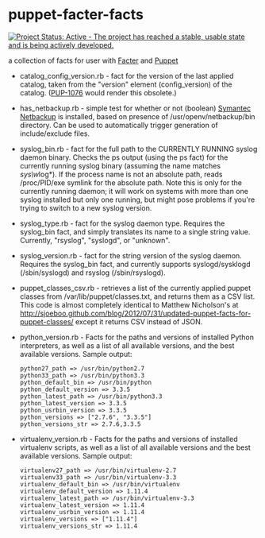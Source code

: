 puppet-facter-facts
===================

[![Project Status: Active - The project has reached a stable, usable state and is being actively developed.](http://www.repostatus.org/badges/0.1.0/active.svg)](http://www.repostatus.org/#active)

a collection of facts for user with [Facter](https://github.com/puppetlabs/facter) and [Puppet](https://github.com/puppetlabs/puppet)

*   catalog_config_version.rb - fact for the version of the last applied
    catalog, taken from the "version" element (config_version) of the
    catalog. ([PUP-1076](https://tickets.puppetlabs.com/browse/PUP-1076) would render this obsolete.)
*   has_netbackup.rb - simple test for whether or not (boolean)
    [Symantec Netbackup](http://www.symantec.com/netbackup) is installed,
    based on presence of /usr/openv/netbackup/bin directory. Can be used to
    automatically trigger generation of include/exclude files.
*   syslog_bin.rb - fact for the full path to the CURRENTLY RUNNING
    syslog daemon binary. Checks the ps output (using the ps fact) for
    the currently running syslog binary (assuming the name matches
    *sys\w*log*). If the process name is not an absolute path, reads
    /proc/PID/exe symlink for the absolute path. Note this is only for the
    currently running daemon; it will work on systems with more than one
    syslog installed but only one running, but might pose problems if you're
    trying to switch to a new syslog version.
*   syslog_type.rb - fact for the syslog daemon type. Requires the
    syslog_bin fact, and simply translates its name to a single string
    value. Currently, "rsyslog", "syslogd", or "unknown".
*   syslog_version.rb - fact for the string version of the syslog
    daemon. Requires the syslog_bin fact, and currently supports
    syslogd/sysklogd (/sbin/syslogd) and rsyslog (/sbin/rsyslogd).
*   puppet_classes_csv.rb - retrieves a list of the currently applied puppet
    classes from /var/lib/puppet/classes.txt, and returns them as a CSV
    list. This code is almost completely identical to Matthew Nicholson's at
    http://sjoeboo.github.com/blog/2012/07/31/updated-puppet-facts-for-puppet-classes/
    except it returns CSV instead of JSON.
*   python_version.rb - Facts for the paths and versions of installed Python interpreters,
    as well as a list of all available versions, and the best available versions. Sample
	output:

        python27_path => /usr/bin/python2.7
        python33_path => /usr/bin/python3.3
        python_default_bin => /usr/bin/python
        python_default_version => 3.3.5
        python_latest_path => /usr/bin/python3.3
        python_latest_version => 3.3.5
        python_usrbin_version => 3.3.5
        python_versions => ["2.7.6", "3.3.5"]
        python_versions_str => 2.7.6,3.3.5

*   virtualenv_version.rb - Facts for the paths and versions of installed virtualenv scripts,
    as well as a list of all available versions and the best available versions. Sample
	output:

        virtualenv27_path => /usr/bin/virtualenv-2.7
        virtualenv33_path => /usr/bin/virtualenv-3.3
        virtualenv_default_bin => /usr/bin/virtualenv
        virtualenv_default_version => 1.11.4
        virtualenv_latest_path => /usr/bin/virtualenv-3.3
        virtualenv_latest_version => 1.11.4
        virtualenv_usrbin_version => 1.11.4
        virtualenv_versions => ["1.11.4"]
        virtualenv_versions_str => 1.11.4
